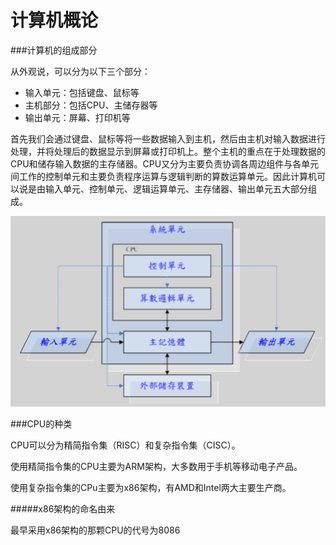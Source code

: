 # 计算机概论


###计算机的组成部分

从外观说，可以分为以下三个部分：
* 输入单元：包括键盘、鼠标等
* 主机部分：包括CPU、主储存器等
* 输出单元：屏幕、打印机等

首先我们会通过键盘、鼠标等将一些数据输入到主机，然后由主机对输入数据进行处理，并将处理后的数据显示到屏幕或打印机上。整个主机的重点在于处理数据的CPU和储存输入数据的主存储器。CPU又分为主要负责协调各周边组件与各单元间工作的控制单元和主要负责程序运算与逻辑判断的算数运算单元。因此计算机可以说是由输入单元、控制单元、逻辑运算单元、主存储器、输出单元五大部分组成。

![五大组件]({N7IH4JILKJ0VZNQ`W0YDPM.png)

###CPU的种类

CPU可以分为精简指令集（RISC）和复杂指令集（CISC）。

使用精简指令集的CPU主要为ARM架构，大多数用于手机等移动电子产品。

使用复杂指令集的CPu主要为x86架构，有AMD和Intel两大主要生产商。

#####x86架构的命名由来

最早采用x86架构的那颗CPU的代号为8086



